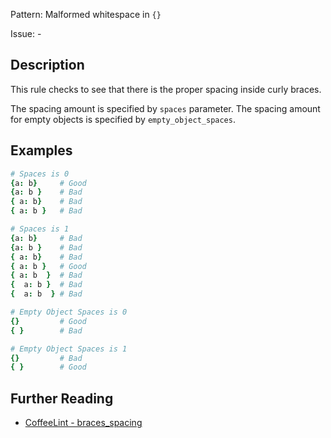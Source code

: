 Pattern: Malformed whitespace in `{}`

Issue: -

## Description

This rule checks to see that there is the proper spacing inside curly braces. 

The spacing amount is specified by `spaces` parameter. The spacing amount for empty objects is specified by `empty_object_spaces`.

## Examples

``` coffeescript
# Spaces is 0
{a: b}     # Good
{a: b }    # Bad
{ a: b}    # Bad
{ a: b }   # Bad

# Spaces is 1
{a: b}     # Bad
{a: b }    # Bad
{ a: b}    # Bad
{ a: b }   # Good
{ a: b  }  # Bad
{  a: b }  # Bad
{  a: b  } # Bad

# Empty Object Spaces is 0
{}         # Good
{ }        # Bad

# Empty Object Spaces is 1
{}         # Bad
{ }        # Good
```

## Further Reading

* [CoffeeLint - braces_spacing](http://www.coffeelint.org/#options)